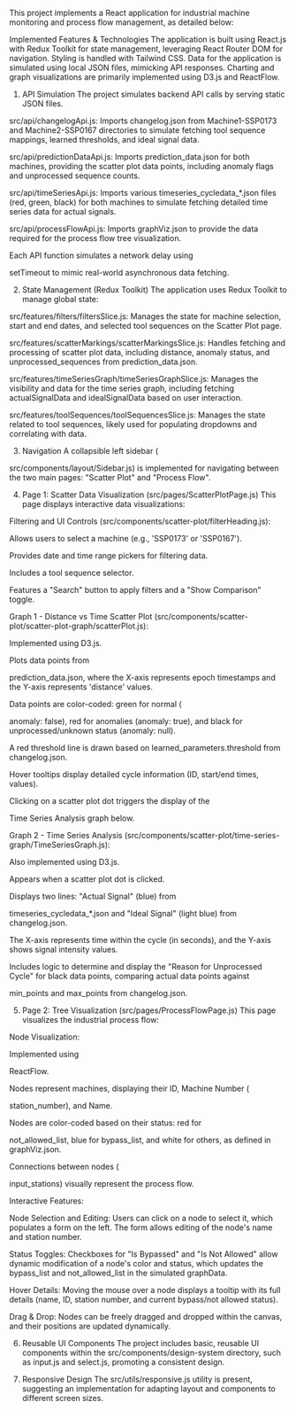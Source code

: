 This project implements a React application for industrial machine monitoring and process flow management, as detailed below:

Implemented Features & Technologies
The application is built using React.js with Redux Toolkit for state management, leveraging React Router DOM for navigation. Styling is handled with Tailwind CSS. Data for the application is simulated using local JSON files, mimicking API responses. Charting and graph visualizations are primarily implemented using D3.js and ReactFlow.

1. API Simulation
The project simulates backend API calls by serving static JSON files.


src/api/changelogApi.js: Imports changelog.json from Machine1-SSP0173 and Machine2-SSP0167 directories to simulate fetching tool sequence mappings, learned thresholds, and ideal signal data. 

src/api/predictionDataApi.js: Imports prediction_data.json for both machines, providing the scatter plot data points, including anomaly flags and unprocessed sequence counts.


src/api/timeSeriesApi.js: Imports various timeseries_cycledata_*.json files (red, green, black) for both machines to simulate fetching detailed time series data for actual signals. 


src/api/processFlowApi.js: Imports graphViz.json to provide the data required for the process flow tree visualization. 

Each API function simulates a network delay using 

setTimeout to mimic real-world asynchronous data fetching. 

2. State Management (Redux Toolkit)
The application uses Redux Toolkit to manage global state:

src/features/filters/filtersSlice.js: Manages the state for machine selection, start and end dates, and selected tool sequences on the Scatter Plot page.

src/features/scatterMarkings/scatterMarkingsSlice.js: Handles fetching and processing of scatter plot data, including distance, anomaly status, and unprocessed_sequences from prediction_data.json.


src/features/timeSeriesGraph/timeSeriesGraphSlice.js: Manages the visibility and data for the time series graph, including fetching actualSignalData and idealSignalData based on user interaction. 

src/features/toolSequences/toolSequencesSlice.js: Manages the state related to tool sequences, likely used for populating dropdowns and correlating with data.

3. Navigation
A collapsible left sidebar (

src/components/layout/Sidebar.js) is implemented for navigating between the two main pages: "Scatter Plot" and "Process Flow". 

4. Page 1: Scatter Data Visualization (src/pages/ScatterPlotPage.js)
This page displays interactive data visualizations:

Filtering and UI Controls (src/components/scatter-plot/filterHeading.js):

Allows users to select a machine (e.g., 'SSP0173' or 'SSP0167').

Provides date and time range pickers for filtering data.

Includes a tool sequence selector.

Features a "Search" button to apply filters and a "Show Comparison" toggle. 

Graph 1 - Distance vs Time Scatter Plot (src/components/scatter-plot/scatter-plot-graph/scatterPlot.js):

Implemented using D3.js.

Plots data points from 

prediction_data.json, where the X-axis represents epoch timestamps and the Y-axis represents 'distance' values. 


Data points are color-coded: green for normal (

anomaly: false), red for anomalies (anomaly: true), and black for unprocessed/unknown status (anomaly: null). 



A red threshold line is drawn based on learned_parameters.threshold from changelog.json.

Hover tooltips display detailed cycle information (ID, start/end times, values).

Clicking on a scatter plot dot triggers the display of the 

Time Series Analysis graph below. 


Graph 2 - Time Series Analysis (src/components/scatter-plot/time-series-graph/TimeSeriesGraph.js):

Also implemented using D3.js.

Appears when a scatter plot dot is clicked.

Displays two lines: "Actual Signal" (blue) from 

timeseries_cycledata_*.json and "Ideal Signal" (light blue) from changelog.json. 

The X-axis represents time within the cycle (in seconds), and the Y-axis shows signal intensity values. 

Includes logic to determine and display the "Reason for Unprocessed Cycle" for black data points, comparing actual data points against 

min_points and max_points from changelog.json. 


5. Page 2: Tree Visualization (src/pages/ProcessFlowPage.js)
This page visualizes the industrial process flow:

Node Visualization:

Implemented using 

ReactFlow. 


Nodes represent machines, displaying their ID, Machine Number (

station_number), and Name. 


Nodes are color-coded based on their status: red for 

not_allowed_list, blue for bypass_list, and white for others, as defined in graphViz.json. 


Connections between nodes (

input_stations) visually represent the process flow. 

Interactive Features:

Node Selection and Editing: Users can click on a node to select it, which populates a form on the left. The form allows editing of the node's name and station number. 


Status Toggles: Checkboxes for "Is Bypassed" and "Is Not Allowed" allow dynamic modification of a node's color and status, which updates the bypass_list and not_allowed_list in the simulated graphData. 


Hover Details: Moving the mouse over a node displays a tooltip with its full details (name, ID, station number, and current bypass/not allowed status). 


Drag & Drop: Nodes can be freely dragged and dropped within the canvas, and their positions are updated dynamically. 

6. Reusable UI Components
The project includes basic, reusable UI components within the src/components/design-system directory, such as input.js and select.js, promoting a consistent design.

7. Responsive Design
The src/utils/responsive.js utility is present, suggesting an implementation for adapting layout and components to different screen sizes.